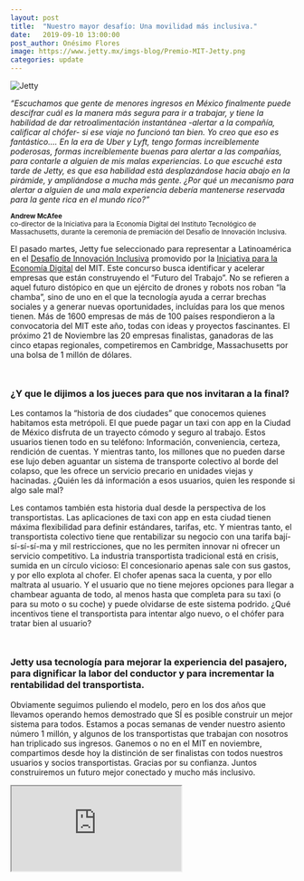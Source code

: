 ```yaml
---
layout: post
title:  "Nuestro mayor desafío: Una movilidad más inclusiva."
date:   2019-09-10 13:00:00
post_author: Onésimo Flores
image: https://www.jetty.mx/imgs-blog/Premio-MIT-Jetty.png
categories: update
---
```

![Jetty]({{site.baseurl}}/imgs-blog/Premio-MIT-Jetty.png)

<i>“Escuchamos que gente de menores ingresos en México finalmente puede descifrar cuál es la manera más segura para ir a trabajar, y tiene la habilidad de dar retroalimentación instantánea -alertar a la compañía, calificar al chófer- si ese viaje no funcionó tan bien. Yo creo que eso es fantástico…. En la era de Uber y Lyft, tengo formas increíblemente poderosas, formas increíblemente buenas para alertar a las compañías, para contarle a alguien de mis malas experiencias. Lo que escuché esta tarde de Jetty, es que esa habilidad está desplazándose hacia abajo en la pirámide, y ampliándose a mucha más gente. ¿Por qué un mecanismo para alertar a alguien de una mala experiencia debería mantenerse reservada para la gente rica en el mundo rico?”</i>

<small>
 <b>Andrew McAfee</b><br>
  co-director de la Iniciativa para la Economía Digital del Instituto Tecnológico de Massachusetts, durante la ceremonia de premiación del Desafío de Innovación Inclusiva.
</small>

El pasado martes, Jetty fue seleccionado para representar a Latinoamérica en el [Desafío de Innovación Inclusiva][mit] promovido por la [Iniciativa para la Economía Digital][economia] del MIT. Este concurso busca identificar y acelerar empresas que están construyendo el “Futuro del Trabajo”. No se refieren a aquel futuro distópico en que un ejército de drones y robots nos roban “la chamba”, sino de uno en el que la tecnología ayuda a cerrar brechas sociales y a generar nuevas oportunidades, incluídas para los que menos tienen. Más de 1600 empresas de más de 100 países respondieron a la convocatoria del MIT este año, todas con ideas y proyectos fascinantes. El próximo 21 de Noviembre las 20 empresas finalistas, ganadoras de las cinco etapas regionales, competiremos en Cambridge, Massachusetts por una bolsa de 1 millón de dólares.

<h3 style="margin-top: 50px;">¿Y que le dijimos a los jueces para que nos invitaran a la final?</h3>
Les contamos la “historia de dos ciudades” que conocemos quienes habitamos esta metrópoli. El que puede pagar un taxi con app en la Ciudad de México disfruta de un trayecto cómodo y seguro al trabajo. Estos usuarios tienen todo en su teléfono: Información, conveniencia, certeza, rendición de cuentas. Y mientras tanto, los millones que no pueden darse ese lujo deben aguantar un sistema de transporte colectivo al borde del colapso, que les ofrece un servicio precario en unidades viejas y hacinadas. ¿Quién les dá información a esos usuarios, quien les responde si algo sale mal?

Les contamos también esta historia dual desde la perspectiva de los transportistas. Las aplicaciones de taxi con app en esta ciudad tienen máxima flexibilidad para definir estándares, tarifas, etc. Y mientras tanto, el transportista colectivo tiene que rentabilizar su negocio con una tarifa bají-sí-sí-sí-ma y mil restricciones, que no les permiten innovar ni ofrecer un servicio competitivo. La industria transportista tradicional está en crisis, sumida en un círculo vicioso: El concesionario apenas sale con sus gastos, y por ello explota al chofer. El chofer apenas saca la cuenta, y por ello maltrata al usuario. Y el usuario que no tiene mejores opciones para llegar a chambear aguanta de todo, al menos hasta que completa para su taxi (o para su moto o su coche) y puede olvidarse de este sistema podrido. ¿Qué incentivos tiene el transportista para intentar algo nuevo, o el chófer para tratar bien al usuario?

<h3 style="margin-top: 50px;">Jetty usa tecnología para mejorar la experiencia del pasajero, para dignificar la labor del conductor y para incrementar la rentabilidad del transportista.</h3>

Obviamente seguimos puliendo el modelo, pero en los dos años que llevamos operando hemos demostrado que SÍ es posible construir un mejor sistema para todos. Estamos a pocas semanas de vender nuestro asiento número 1 millón, y algunos de los transportistas que trabajan con nosotros han triplicado sus ingresos. Ganemos o no en el MIT en noviembre, compartimos desde hoy la distinción de ser finalistas con todos nuestros usuarios y socios transportistas. Gracias por su confianza. Juntos construiremos un futuro mejor conectado y mucho más inclusivo.

<div class="embed-responsive embed-responsive-16by9">
  <iframe class="embed-responsive-item" src="https://drive.google.com/file/d/1_NjFZm3-Rj26kMiKtLDT5O3LXxeuvFdY/preview"></iframe>
</div>

[mit]:https://www.mitinclusiveinnovation.com/
[economia]:http://ide.mit.edu/

